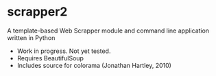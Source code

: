 # scrapper2
A template-based Web Scrapper module and command line application written in Python

- Work in progress. Not yet tested.
- Requires BeautifulSoup
- Includes source for colorama (Jonathan Hartley, 2010)
